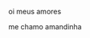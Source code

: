 oi meus amores

me chamo amandinha 

<!---
amandalinda2/amandalinda2 is a ✨ special ✨ repository because its `README.md` (this file) appears on your GitHub profile.
You can click the Preview link to take a look at your changes.
--->

